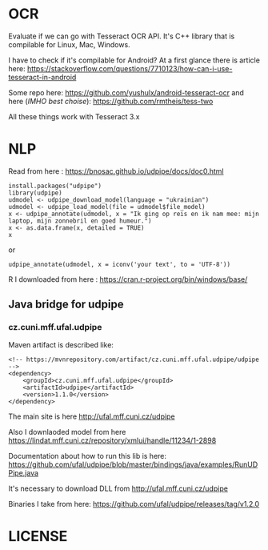 # OCR

Evaluate if we can go with Tesseract OCR API.
It's C++ library that is compilable for Linux, Mac, Windows.

I have to check if it's compilable for Android?
At a first glance there is article here:
<https://stackoverflow.com/questions/7710123/how-can-i-use-tesseract-in-android>

Some repo here:
<https://github.com/yushulx/android-tesseract-ocr>
and here (*IMHO best choise*):
<https://github.com/rmtheis/tess-two>

All these things work with Tesseract 3.x

# NLP
Read from here : <https://bnosac.github.io/udpipe/docs/doc0.html>



    install.packages("udpipe")
    library(udpipe)
    udmodel <- udpipe_download_model(language = "ukrainian")
    udmodel <- udpipe_load_model(file = udmodel$file_model)
    x <- udpipe_annotate(udmodel, x = "Ik ging op reis en ik nam mee: mijn laptop, mijn zonnebril en goed humeur.")
    x <- as.data.frame(x, detailed = TRUE)
    x

or

    udpipe_annotate(udmodel, x = iconv('your text', to = 'UTF-8'))

R I downloaded from here : <https://cran.r-project.org/bin/windows/base/>

## Java bridge for udpipe

### cz.cuni.mff.ufal.udpipe

Maven artifact is described like:

    <!-- https://mvnrepository.com/artifact/cz.cuni.mff.ufal.udpipe/udpipe -->
    <dependency>
        <groupId>cz.cuni.mff.ufal.udpipe</groupId>
        <artifactId>udpipe</artifactId>
        <version>1.1.0</version>
    </dependency>

The main site is here <http://ufal.mff.cuni.cz/udpipe>

Also I downlaoded model from here <https://lindat.mff.cuni.cz/repository/xmlui/handle/11234/1-2898>

Documentation about how to run this lib is here:
<https://github.com/ufal/udpipe/blob/master/bindings/java/examples/RunUDPipe.java>

It's necessary to download DLL from <http://ufal.mff.cuni.cz/udpipe>

Binaries I take from here: <https://github.com/ufal/udpipe/releases/tag/v1.2.0>

# LICENSE 

